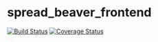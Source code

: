 # spread_beaver_frontend

[![Build Status](https://travis-ci.org/kumabook/spread_beaver_frontend.svg?branch=master)](https://travis-ci.org/kumabook/spread_beaver_frontend)
[![Coverage Status](https://coveralls.io/repos/github/kumabook/spread_beaver_frontend/badge.svg?branch=master)](https://coveralls.io/github/kumabook/spread_beaver_frontend?branch=master)
